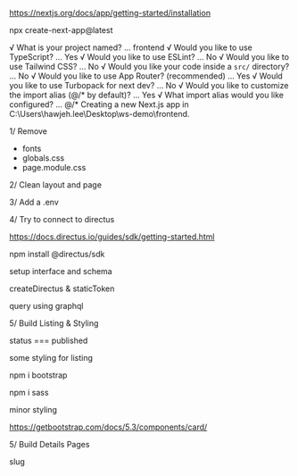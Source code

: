 https://nextjs.org/docs/app/getting-started/installation

npx create-next-app@latest

√ What is your project named? ... frontend
√ Would you like to use TypeScript? ... Yes
√ Would you like to use ESLint? ... No
√ Would you like to use Tailwind CSS? ... No
√ Would you like your code inside a `src/` directory? ... No
√ Would you like to use App Router? (recommended) ... Yes
√ Would you like to use Turbopack for next dev? ... No
√ Would you like to customize the import alias (@/* by default)? ... Yes
√ What import alias would you like configured? ... @/*
Creating a new Next.js app in C:\Users\hawjeh.lee\Desktop\ws-demo\frontend.

1/ Remove
- fonts
- globals.css
- page.module.css

2/ Clean layout and page

3/ Add a .env

4/ Try to connect to directus

https://docs.directus.io/guides/sdk/getting-started.html

npm install @directus/sdk

setup interface and schema

createDirectus & staticToken

query using graphql


5/ Build Listing & Styling 

status === published

some styling for listing

npm i bootstrap

npm i sass

minor styling

https://getbootstrap.com/docs/5.3/components/card/

5/ Build Details Pages

slug 